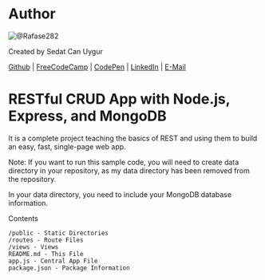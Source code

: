 # Author
![@Rafase282](https://avatars.githubusercontent.com/u/90511329?s=128&u=8de1c9bd1ac0d19533748f20d1cf3486aa45c667&v=4)

Created by Sedat Can Uygur

[Github](https://github.com/SedatUygur) | [FreeCodeCamp](http://www.freecodecamp.com/pcengineer48) | [CodePen](http://codepen.io/SedatUygur) | [LinkedIn](https://www.linkedin.com/in/sedat-can-uygur) | [E-Mail](mailto:sedatcan_92@hotmail.com)

# RESTful CRUD App with Node.js, Express, and MongoDB

It is a complete project teaching the basics of REST and using them to build an easy, fast, single-page web app.

Note: If you want to run this sample code, you will need to create data directory in your repository, as my data directory has been removed from the repository.

In your data directory, you need to include your MongoDB database information.

Contents

    /public - Static Directories
    /routes - Route Files
    /views - Views
    README.md - This File
    app.js - Central App File
    package.json - Package Information
